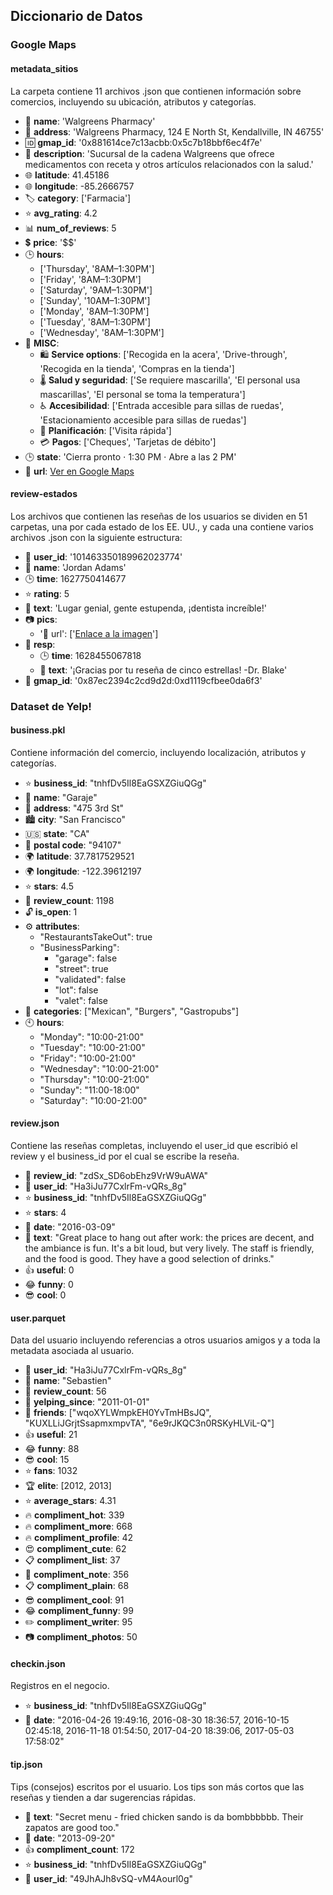 ## Diccionario de Datos

### **Google Maps**

#### metadata_sitios
La carpeta contiene 11 archivos .json que contienen información sobre comercios, incluyendo su ubicación, atributos y categorías.

- 🏢 **name**: 'Walgreens Pharmacy'
- 📍 **address**: 'Walgreens Pharmacy, 124 E North St, Kendallville, IN 46755'
- 🆔 **gmap_id**: '0x881614ce7c13acbb:0x5c7b18bbf6ec4f7e'
- 📝 **description**: 'Sucursal de la cadena Walgreens que ofrece medicamentos con receta y otros artículos relacionados con la salud.'
- 🌐 **latitude**: 41.45186
- 🌐 **longitude**: -85.2666757
- 🏷️ **category**: ['Farmacia']
- ⭐ **avg_rating**: 4.2
- 📊 **num_of_reviews**: 5
- 💲 **price**: '$$'
- 🕒 **hours**: 
  - ['Thursday', '8AM–1:30PM']
  - ['Friday', '8AM–1:30PM']
  - ['Saturday', '9AM–1:30PM']
  - ['Sunday', '10AM–1:30PM']
  - ['Monday', '8AM–1:30PM']
  - ['Tuesday', '8AM–1:30PM']
  - ['Wednesday', '8AM–1:30PM']
- 🛒 **MISC**: 
  - 🛍️ **Service options**: ['Recogida en la acera', 'Drive-through', 'Recogida en la tienda', 'Compras en la tienda']
  - 🌡️ **Salud y seguridad**: ['Se requiere mascarilla', 'El personal usa mascarillas', 'El personal se toma la temperatura']
  - ♿ **Accesibilidad**: ['Entrada accesible para sillas de ruedas', 'Estacionamiento accesible para sillas de ruedas']
  - 🚀 **Planificación**: ['Visita rápida']
  - 💳 **Pagos**: ['Cheques', 'Tarjetas de débito']
- 🕒 **state**: 'Cierra pronto ⋅ 1:30 PM ⋅ Abre a las 2 PM'
- 🔗 **url**: [Ver en Google Maps](https://www.google.com/maps/place//data=!4m2!3m1!1s0x881614ce7c13acbb:0x5c7b18bbf6ec4f7e?authuser=-1&hl=en&gl=us)

#### review-estados
Los archivos que contienen las reseñas de los usuarios se dividen en 51 carpetas, una por cada estado de los EE. UU., y cada una contiene varios archivos .json con la siguiente estructura:

- 👤 **user_id**: '101463350189962023774'
- 👤 **name**: 'Jordan Adams'
- 🕒 **time**: 1627750414677
- ⭐ **rating**: 5
- 💬 **text**: 'Lugar genial, gente estupenda, ¡dentista increíble!'
- 📷 **pics**: 
  - '📸 url': ['[Enlace a la imagen](https://lh5.googleusercontent.com/p/AF1QipNq2nZC5TH4_M7h5xRAd61hoTgvY1o9lozABguI=w150-h150-k-no-p)']
- 💬 **resp**: 
  - 🕒 **time**: 1628455067818
  - 💬 **text**: '¡Gracias por tu reseña de cinco estrellas! -Dr. Blake'
- 📍 **gmap_id**: '0x87ec2394c2cd9d2d:0xd1119cfbee0da6f3'

### **Dataset de Yelp!**

#### business.pkl

Contiene información del comercio, incluyendo localización, atributos y categorías.

- ⭐ **business_id**: "tnhfDv5Il8EaGSXZGiuQGg"
- 🏢 **name**: "Garaje"
- 🏡 **address**: "475 3rd St"
- 🏙️ **city**: "San Francisco"
- 🇺🇸 **state**: "CA"
- 📯 **postal code**: "94107"
- 🌍 **latitude**: 37.7817529521
- 🌍 **longitude**: -122.39612197
- ⭐ **stars**: 4.5
- 💬 **review_count**: 1198
- 🔓 **is_open**: 1
- ⚙️ **attributes**:
  - "RestaurantsTakeOut": true
  - "BusinessParking":
    - "garage": false
    - "street": true
    - "validated": false
    - "lot": false
    - "valet": false
- 📑 **categories**: ["Mexican", "Burgers", "Gastropubs"]
- 🕙 **hours**:
  - "Monday": "10:00-21:00"
  - "Tuesday": "10:00-21:00"
  - "Friday": "10:00-21:00"
  - "Wednesday": "10:00-21:00"
  - "Thursday": "10:00-21:00"
  - "Sunday": "11:00-18:00"
  - "Saturday": "10:00-21:00"

#### review.json

Contiene las reseñas completas, incluyendo el user_id que escribió el review y el business_id por el cual se escribe la reseña.

- 📝 **review_id**: "zdSx_SD6obEhz9VrW9uAWA"
- 👤 **user_id**: "Ha3iJu77CxlrFm-vQRs_8g"
- ⭐ **business_id**: "tnhfDv5Il8EaGSXZGiuQGg"
- ⭐ **stars**: 4
- 📅 **date**: "2016-03-09"
- 💬 **text**: "Great place to hang out after work: the prices are decent, and the ambiance is fun. It's a bit loud, but very lively. The staff is friendly, and the food is good. They have a good selection of drinks."
- 👍 **useful**: 0
- 😂 **funny**: 0
- 😎 **cool**: 0

#### user.parquet

Data del usuario incluyendo referencias a otros usuarios amigos y a toda la metadata asociada al usuario.

- 👤 **user_id**: "Ha3iJu77CxlrFm-vQRs_8g"
- 👤 **name**: "Sebastien"
- 📝 **review_count**: 56
- 📆 **yelping_since**: "2011-01-01"
- 👥 **friends**: ["wqoXYLWmpkEH0YvTmHBsJQ", "KUXLLiJGrjtSsapmxmpvTA", "6e9rJKQC3n0RSKyHLViL-Q"]
- 👍 **useful**: 21
- 😂 **funny**: 88
- 😎 **cool**: 15
- ⭐ **fans**: 1032
- 🏆 **elite**: [2012, 2013]
- ⭐ **average_stars**: 4.31
- 🔥 **compliment_hot**: 339
- 🔥 **compliment_more**: 668
- 🔥 **compliment_profile**: 42
- 😍 **compliment_cute**: 62
- 📋 **compliment_list**: 37
- 💌 **compliment_note**: 356
- 📋 **compliment_plain**: 68
- 😎 **compliment_cool**: 91
- 😂 **compliment_funny**: 99
- ✏️ **compliment_writer**: 95
- 📷 **compliment_photos**: 50

#### checkin.json

Registros en el negocio.

- ⭐ **business_id**: "tnhfDv5Il8EaGSXZGiuQGg"
- 📅 **date**: "2016-04-26 19:49:16, 2016-08-30 18:36:57, 2016-10-15 02:45:18, 2016-11-18 01:54:50, 2017-04-20 18:39:06, 2017-05-03 17:58:02"

#### tip.json

Tips (consejos) escritos por el usuario. Los tips son más cortos que las reseñas y tienden a dar sugerencias rápidas.

- 📝 **text**: "Secret menu - fried chicken sando is da bombbbbbb. Their zapatos are good too."
- 📅 **date**: "2013-09-20"
- 👍 **compliment_count**: 172
- ⭐ **business_id**: "tnhfDv5Il8EaGSXZGiuQGg"
- 👤 **user_id**: "49JhAJh8vSQ-vM4Aourl0g"
